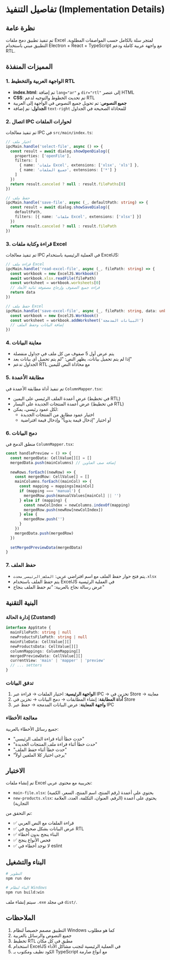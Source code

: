 # تفاصيل التنفيذ (Implementation Details)

## نظرة عامة

تم تنفيذ تطبيق دمج ملفات Excel لمتجر سلة بالكامل حسب المواصفات المطلوبة. التطبيق مبني باستخدام Electron + React + TypeScript مع واجهة عربية كاملة ودعم RTL.

## المميزات المنفذة

### 1. الواجهة العربية والتخطيط RTL

- **index.html**: تم إضافة `lang="ar"` و `dir="rtl"` إلى عنصر HTML
- **CSS**: تم تحديث الخطوط والتوجيه لدعم RTL
- **جميع النصوص**: تم تحويل جميع النصوص في الواجهة إلى العربية
- **الجداول**: تم إضافة `text-right` للمحاذاة الصحيحة في الجداول

### 2. اتصال IPC لحوارات الملفات

تم تنفيذ معالجات IPC في `src/main/index.ts`:

```typescript
// اختيار ملف
ipcMain.handle('select-file', async () => {
  const result = await dialog.showOpenDialog({
    properties: ['openFile'],
    filters: [
      { name: 'ملفات Excel', extensions: ['xlsx', 'xls'] },
      { name: 'جميع الملفات', extensions: ['*'] }
    ]
  })
  return result.canceled ? null : result.filePaths[0]
})

// حفظ ملف
ipcMain.handle('save-file', async (_, defaultPath: string) => {
  const result = await dialog.showSaveDialog({
    defaultPath,
    filters: [{ name: 'ملفات Excel', extensions: ['xlsx'] }]
  })
  return result.canceled ? null : result.filePath
})
```

### 3. قراءة وكتابة ملفات Excel

تم تنفيذ معالجات IPC في العملية الرئيسية باستخدام ExcelJS:

```typescript
// قراءة ملف Excel
ipcMain.handle('read-excel-file', async (_, filePath: string) => {
  const workbook = new ExcelJS.Workbook()
  await workbook.xlsx.readFile(filePath)
  const worksheet = workbook.worksheets[0]
  // قراءة جميع الصفوف وإرجاع مصفوفة ثنائية الأبعاد
  return data
})

// حفظ ملف Excel
ipcMain.handle('save-excel-file', async (_, filePath: string, data: unknown[][]) => {
  const workbook = new ExcelJS.Workbook()
  const worksheet = workbook.addWorksheet('البيانات المدمجة')
  // إضافة البيانات وحفظ الملف
})
```

### 4. معاينة البيانات

- يتم عرض أول 5 صفوف من كل ملف في جداول منفصلة
- إذا لم يتم تحميل بيانات، يظهر النص: "لم يتم تحميل أي بيانات بعد"
- الجداول تدعم RTL مع محاذاة النص لليمين

### 5. مطابقة الأعمدة

تم تنفيذ أداة مطابقة الأعمدة في `ColumnMapper.tsx`:

- عرض أعمدة الملف الرئيسي على اليمين (في تخطيط RTL)
- عرض أعمدة المنتجات الجديدة على اليسار (في تخطيط RTL)
- لكل عمود رئيسي، يمكن:
  - اختيار عمود مطابق من المنتجات الجديدة
  - أو اختيار "إدخال قيمة يدوياً" وإدخال قيمة افتراضية

### 6. دمج البيانات

منطق الدمج في `ColumnMapper.tsx`:

```typescript
const handlePreview = () => {
  const mergedData: CellValue[][] = []
  mergedData.push(mainColumns) // إضافة صف العناوين
  
  newRows.forEach((newRow) => {
    const mergedRow: CellValue[] = []
    mainColumns.forEach((mainCol) => {
      const mapping = mappings[mainCol]
      if (mapping === 'manual') {
        mergedRow.push(manualValues[mainCol] || '')
      } else if (mapping) {
        const newColIndex = newColumns.indexOf(mapping)
        mergedRow.push(newRow[newColIndex])
      } else {
        mergedRow.push('')
      }
    })
    mergedData.push(mergedRow)
  })
  
  setMergedPreviewData(mergedData)
}
```

### 7. حفظ الملف

- يتم فتح حوار حفظ الملف مع اسم افتراضي عربي: `الملف_الرئيسي_محدث.xlsx`
- يتم حفظ الملف باستخدام ExcelJS في العملية الرئيسية
- عرض رسالة نجاح بالعربية: "تم حفظ الملف بنجاح"

## البنية التقنية

### إدارة الحالة (Zustand)

```typescript
interface AppState {
  mainFilePath: string | null
  newProductsFilePath: string | null
  mainFileData: CellValue[][]
  newProductsData: CellValue[][]
  columnMappings: ColumnMapping[]
  mergedPreviewData: CellValue[][]
  currentView: 'main' | 'mapper' | 'preview'
  // ... setters
}
```

### تدفق البيانات

1. **الواجهة الرئيسية**: اختيار الملفات → قراءة عبر IPC → تخزين في Store → معاينة
2. **أداة المطابقة**: إنشاء المطابقات → دمج البيانات → تخزين في Store
3. **واجهة المعاينة**: عرض البيانات المدمجة → حفظ عبر IPC

### معالجة الأخطاء

جميع رسائل الأخطاء بالعربية:
- "حدث خطأ أثناء قراءة الملف الرئيسي"
- "حدث خطأ أثناء قراءة ملف المنتجات الجديدة"
- "حدث خطأ أثناء حفظ الملف"
- "يرجى اختيار كلا الملفين أولاً"

## الاختبار

تم إنشاء ملفات Excel تجريبية مع محتوى عربي:
- `main-file.xlsx`: يحتوي على أعمدة (رقم المنتج، اسم المنتج، السعر، الكمية)
- `new-products.xlsx`: يحتوي على أعمدة (الرقم، العنوان، التكلفة، العدد، العلامة التجارية)

تم التحقق من:
- ✅ قراءة الملفات مع النص العربي
- ✅ عرض البيانات بشكل صحيح في RTL
- ✅ البناء ينجح بدون أخطاء
- ✅ فحص الأنواع ينجح
- ✅ لا توجد أخطاء في eslint

## البناء والتشغيل

```bash
# التطوير
npm run dev

# البناء لنظام Windows
npm run build:win
```

سيتم إنشاء ملف `.exe` في مجلد `dist/`.

## الملاحظات

1. التطبيق مصمم خصيصاً لنظام Windows كما هو مطلوب
2. جميع النصوص والرسائل بالعربية
3. تخطيط RTL مطبق في كل مكان
4. استخدام ExcelJS في العملية الرئيسية لتجنب مشاكل الأداء
5. الكود نظيف ومكتوب بـ TypeScript مع أنواع صارمة
